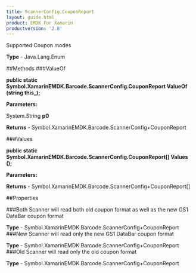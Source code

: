 ```yaml
---
title: ScannerConfig.CouponReport
layout: guide.html
product: EMDK For Xamarin 
productversion: '2.8' 
---
```

Supported Coupon modes

**Type** - Java.Lang.Enum

##Methods
###ValueOf

**public static Symbol.XamarinEMDK.Barcode.ScannerConfig.CouponReport ValueOf (string this_);**


        

**Parameters:**

System.String **p0** 

**Returns** - Symbol.XamarinEMDK.Barcode.ScannerConfig+CouponReport

###Values

**public static Symbol.XamarinEMDK.Barcode.ScannerConfig.CouponReport[] Values ();**


        

**Parameters:**

**Returns** - Symbol.XamarinEMDK.Barcode.ScannerConfig+CouponReport[]

##Properties

###Both
Scanner will read both old coupon format as well as the new GS1 DataBar coupon format

**Type** - Symbol.XamarinEMDK.Barcode.ScannerConfig+CouponReport
###New
Scanner will read only the new GS1 DataBar coupon format

**Type** - Symbol.XamarinEMDK.Barcode.ScannerConfig+CouponReport
###Old
Scanner will read only the old coupon format

**Type** - Symbol.XamarinEMDK.Barcode.ScannerConfig+CouponReport
